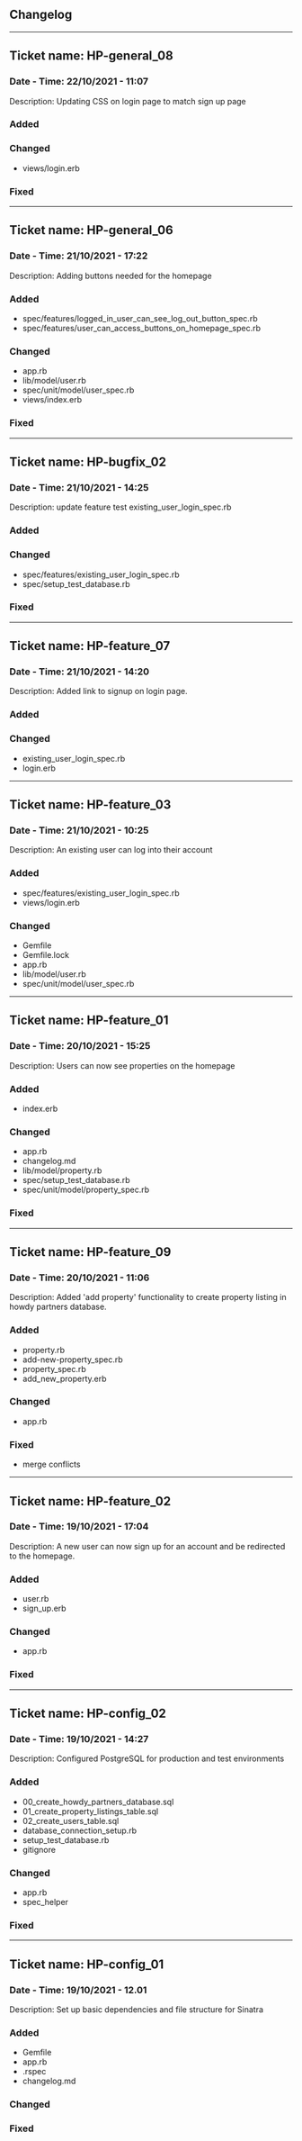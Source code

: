## Changelog

---
## Ticket name: HP-general_08

### Date - Time: 22/10/2021 - 11:07

Description: Updating CSS on login page to match sign up page

### Added

### Changed

- views/login.erb

### Fixed

---
## Ticket name: HP-general_06

### Date - Time: 21/10/2021 - 17:22

Description: Adding buttons needed for the homepage

### Added
- spec/features/logged_in_user_can_see_log_out_button_spec.rb
- spec/features/user_can_access_buttons_on_homepage_spec.rb

### Changed

- app.rb
- lib/model/user.rb
- spec/unit/model/user_spec.rb
- views/index.erb

### Fixed

---
## Ticket name: HP-bugfix_02

### Date - Time: 21/10/2021 - 14:25

Description: update feature test existing_user_login_spec.rb

### Added

### Changed
- spec/features/existing_user_login_spec.rb
- spec/setup_test_database.rb

### Fixed

---
## Ticket name: HP-feature_07

### Date - Time: 21/10/2021 - 14:20

Description: Added link to signup on login page.

### Added

### Changed
- existing_user_login_spec.rb
- login.erb

---

## Ticket name: HP-feature_03

### Date - Time: 21/10/2021 - 10:25

Description: An existing user can log into their account

### Added
- spec/features/existing_user_login_spec.rb
- views/login.erb

### Changed
- Gemfile
- Gemfile.lock
- app.rb
- lib/model/user.rb
- spec/unit/model/user_spec.rb

---

## Ticket name: HP-feature_01

### Date - Time: 20/10/2021 - 15:25

Description: Users can now see properties on the homepage

### Added

- index.erb

### Changed

- app.rb
- changelog.md
- lib/model/property.rb
- spec/setup_test_database.rb
- spec/unit/model/property_spec.rb

### Fixed

---

## Ticket name: HP-feature_09

### Date - Time: 20/10/2021 - 11:06

Description: Added 'add property' functionality to create property listing in howdy partners database.

### Added

- property.rb
- add-new-property_spec.rb
- property_spec.rb
- add_new_property.erb
### Changed

- app.rb
### Fixed
- merge conflicts

---

## Ticket name: HP-feature_02

### Date - Time: 19/10/2021 - 17:04

Description: A new user can now sign up for an account and be redirected to the homepage.

### Added

- user.rb
- sign_up.erb

### Changed

- app.rb

### Fixed

---

## Ticket name: HP-config_02

### Date - Time: 19/10/2021 - 14:27

Description: Configured PostgreSQL for production and test environments

### Added

- 00_create_howdy_partners_database.sql
- 01_create_property_listings_table.sql
- 02_create_users_table.sql
- database_connection_setup.rb
- setup_test_database.rb
- gitignore

### Changed

- app.rb
- spec_helper

### Fixed

---

## Ticket name: HP-config_01

### Date - Time: 19/10/2021 - 12.01

Description: Set up basic dependencies and file structure for Sinatra

### Added

- Gemfile
- app.rb
- .rspec
- changelog.md

### Changed

### Fixed

